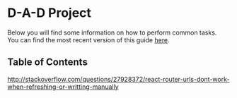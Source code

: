 # D-A-D Project 

Below you will find some information on how to perform common tasks.<br>
You can find the most recent version of this guide [here](https://github.com/facebookincubator/create-react-app/blob/master/packages/react-scripts/template/README.md).

## Table of Contents



http://stackoverflow.com/questions/27928372/react-router-urls-dont-work-when-refreshing-or-writting-manually
